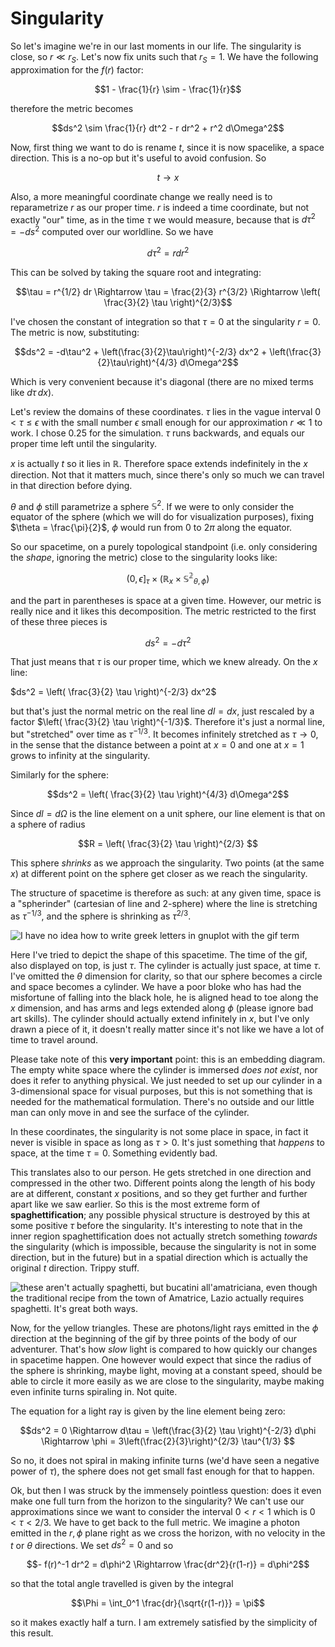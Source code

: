 # Singularity

So let's imagine we're in our last moments in our life. The singularity is close, so $r \ll r_S$. Let's now fix units such that $r_S = 1$. We have the following approximation for the $f(r)$ factor:

$$1 - \frac{1}{r} \sim - \frac{1}{r}$$

therefore the metric becomes

$$ds^2 \sim \frac{1}{r} dt^2 - r dr^2 + r^2 d\Omega^2$$

Now, first thing we want to do is rename $t$, since it is now spacelike, a space direction. This is a no-op but it's useful to avoid confusion. So

$$t \longrightarrow x$$

Also, a more meaningful coordinate change we really need is to reparametrize $r$ as our proper time. $r$ is indeed a time coordinate, but not exactly "our" time, as in the time $\tau$ we would measure, because that is $d\tau^2 = - ds^2$ computed over our worldline. So we have

$$d\tau^2 = r dr^2$$

This can be solved by taking the square root and integrating:

$$\tau = r^{1/2} dr \Rightarrow \tau = \frac{2}{3} r^{3/2} \Rightarrow \left( \frac{3}{2} \tau \right)^{2/3}$$

I've chosen the constant of integration so that $\tau=0$ at the singularity $r=0$. The metric is now, substituting:

$$ds^2 = -d\tau^2 + \left(\frac{3}{2}\tau\right)^{-2/3} dx^2 +  \left(\frac{3}{2}\tau\right)^{4/3} d\Omega^2$$

Which is very convenient because it's diagonal (there are no mixed terms like $d\tau \, dx$).

Let's review the domains of these coordinates. $\tau$ lies in the vague interval $0 < \tau \leq \epsilon$ with the small number $\epsilon$ small enough for our approximation $r \ll 1$ to work. I chose $0.25$ for the simulation. $\tau$ runs backwards, and equals our proper time left until the singularity.

$x$ is actually $t$ so it lies in $\mathbb{R}$. Therefore space extends indefinitely in the $x$ direction. Not that it matters much, since there's only so much we can travel in that direction before dying.

$\theta$ and $\phi$ still parametrize a sphere $\mathbb{S}^2$. If we were to only consider the equator of the sphere (which we will do for visualization purposes), fixing $\theta = \frac{\pi}{2}$, $\phi$ would run from $0$ to $2\pi$ along the equator.

So our spacetime, on a purely topological standpoint (i.e. only considering the *shape*, ignoring the metric) close to the singularity looks like:

$$(0,\epsilon]_\tau \times \left( \mathbb{R}_x \times \mathbb{S^2}_{\theta,\phi} \right)$$

and the part in parentheses is space at a given time. However, our metric is really nice and it likes this decomposition. The metric restricted to the first of these three pieces is

$$ds^2 = - d\tau^2$$

That just means that $\tau$ is our proper time, which we knew already. On the $x$ line:

$ds^2 = \left( \frac{3}{2} \tau \right)^{-2/3} dx^2$

but that's just the normal metric on the real line $dl = dx$, just rescaled by a factor $\left( \frac{3}{2} \tau \right)^{-1/3}$. Therefore it's just a normal line, but "stretched" over time as $\tau^{-1/3}$. It becomes infinitely stretched as $\tau\rightarrow 0$, in the sense that the distance between a point at $x=0$ and one at $x=1$ grows to infinity at the singularity.

Similarly for the sphere:

$$ds^2 = \left( \frac{3}{2} \tau \right)^{4/3} d\Omega^2$$

Since $dl = d\Omega$ is the line element on a unit sphere, our line element is that on a sphere of radius

$$R = \left( \frac{3}{2} \tau \right)^{2/3} $$

This sphere *shrinks* as we approach the singularity. Two points (at the same $x$) at different point on the sphere get closer as we reach the singularity.

The structure of spacetime is therefore as such: at any given time, space is a "spherinder" (cartesian of line and 2-sphere) where the line is stretching as $\tau^{-1/3}$, and the sphere is shrinking as $\tau^{2/3}$.

![I have no idea how to write greek letters in gnuplot with the gif term](../images/singularity/cylinder.gif)

Here I've tried to depict the shape of this spacetime. The time of the gif, also displayed on top, is just $\tau$. The cylinder is actually just space, at time $\tau$. I've omitted the $\theta$ dimension for clarity, so that our sphere becomes a circle and space becomes a cylinder. We have a poor bloke who has had the misfortune of falling into the black hole, he is aligned head to toe along the $x$ dimension, and has arms and legs extended along $\phi$ (please ignore bad art skills). The cylinder should actually extend infinitely in $x$, but I've only drawn a piece of it, it doesn't really matter since it's not like we have a lot of time to travel around.

Please take note of this **very important** point: this is an embedding diagram. The empty white space where the cylinder is immersed *does not exist*, nor does it refer to anything physical. We just needed to set up our cylinder in a 3-dimensional space for visual purposes, but this is not something that is needed for the mathematical formulation. There's no outside and our little man can only move in and see the surface of the cylinder.

In these coordinates, the singularity is not some place in space, in fact it never is visible in space as long as $\tau > 0$. It's just something that *happens* to space, at the time $\tau=0$. Something evidently bad.

This translates also to our person. He gets stretched in one direction and compressed in the other two. Different points along the length of his body are at different, constant $x$ positions, and so they get further and further apart like we saw earlier. So this is the most extreme form of **spaghettification**; any possible physical structure is destroyed by this at some positive $\tau$ before the singularity. It's interesting to note that in the inner region spaghettification does not actually stretch something *towards* the singularity (which is impossible, because the singularity is not in some direction, but in the future) but in a spatial direction which is actually the original $t$ direction. Trippy stuff.

![these aren't actually spaghetti, but bucatini all'amatriciana, even though the traditional recipe from the town of Amatrice, Lazio actually requires spaghetti. It's great both ways.](../images/singularity/amatricianal.jpg)

Now, for the yellow triangles. These are photons/light rays emitted in the $\phi$ direction at the beginning of the gif by three points of the body of our adventurer. That's how *slow* light is compared to how quickly our changes in spacetime happen. One however would expect that since the radius of the sphere is shrinking, maybe light, moving at a constant speed, should be able to circle it more easily as we are close to the singularity, maybe making even infinite turns spiraling in. Not quite.

The equation for a light ray is given by the line element being zero:

$$ds^2 = 0 \Rightarrow d\tau = \left(\frac{3}{2} \tau \right)^{-2/3} d\phi \Rightarrow \phi = 3\left(\frac{2}{3}\right)^{2/3} \tau^{1/3} $$

So no, it does not spiral in making infinite turns (we'd have seen a negative power of $\tau$), the sphere does not get small fast enough for that to happen.

Ok, but then I was struck by the immensely pointless question: does it even make one full turn from the horizon to the singularity? We can't use our approximations since we want to consider the interval $0 < r < 1$ which is $0 < \tau < 2/3$. We have to get back to the full metric. We imagine a photon emitted in the $r,\phi$ plane right as we cross the horizon, with no velocity in the $t$ or $\theta$ directions. We set $ds^2=0$ and so

$$- f(r)^-1 dr^2 = d\phi^2 \Rightarrow \frac{dr^2}{r(1-r)} = d\phi^2$$

so that the total angle travelled is given by the integral

$$\Phi = \int_0^1 \frac{dr}{\sqrt{r(1-r)}} = \pi$$

so it makes exactly half a turn. I am extremely satisfied by the simplicity of this result.


